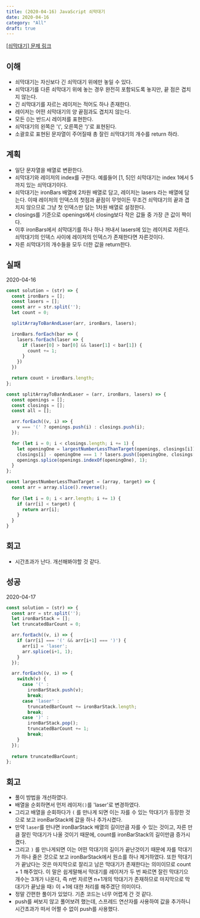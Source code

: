 ```yaml
---
title: (2020-04-16) JavaScript 쇠막대기
date: 2020-04-16
category: "All"
draft: true
---
```


[[쇠막대기] 문제 링크](https://programmers.co.kr/learn/courses/30/lessons/42585)

## 이해

- 쇠막대기는 자신보다 긴 쇠막대기 위에만 놓일 수 있다.
- 쇠막대기를 다른 쇠막대기 위에 놓는 경우 완전히 포함되도록 놓지만, 끝 점은 겹치지 않는다.
- 긴 쇠막대기를 자르는 레이저는 적어도 하나 존재한다.
- 레이저는 어떤 쇠막대기의 양 끝점과도 겹치지 않는다.
- 모든 ()는 반드시 레이저를 표현한다.
- 쇠막대기의 왼쪽은 '(', 오른쪽은 ')'로 표현된다.
- 소괄호로 표현된 문자열이 주어질때 총 잘린 쇠막대기의 개수를 return 하라.

## 계획

- 일단 문자열을 배열로 변환한다.
- 쇠막대기와 레이저의 index를 구한다. 예를들어 [1, 5]인 쇠막대기는 index 1에서 5까지 있는 쇠막대기이다.
- 쇠막대기는 ironBars 배열에 2차원 배열로 담고, 레이저는 lasers 라는 배열에 담는다. 이때 레이저의 인덱스의 첫점과 끝점이 무엇이든 무조건 쇠막대기의 끝과 겹치지 않으므로 그냥 첫 인덱스만 담는 1차원 배열로 설정한다.
- closings를 기준으로 openings에서 closing보다 작은 값들 중 가장 큰 값이 짝이다.
- 이후 ironBars에서 쇠막대기를 하나 하나 꺼내서 lasers에 있는 레이저로 자른다. 쇠막대기의 인덱스 사이에 레이저의 인덱스가 존재한다면 자른것이다.
- 자른 쇠막대기의 개수들을 모두 더한 값을 return한다.

## 실패

2020-04-16

```javascript
const solution = (str) => {
  const ironBars = [];
  const lasers = [];
  const arr = str.split('');
  let count = 0;

  splitArrayToBarAndLaser(arr, ironBars, lasers);

  ironBars.forEach(bar => {
    lasers.forEach(laser => {
      if (laser[0] > bar[0] && laser[1] < bar[1]) {
        count += 1;
      }
    })
  })

  return count + ironBars.length;
};

const splitArrayToBarAndLaser = (arr, ironBars, lasers) => {
  const openings = [];
  const closings = [];
  const all = [];

  arr.forEach((v, i) => {
    v === '(' ? openings.push(i) : closings.push(i);
  });

  for (let i = 0; i < closings.length; i += 1) {
    let openingOne = largestNumberLessThanTarget(openings, closings[i]);
    closings[i] - openingOne === 1 ? lasers.push([openingOne, closings[i]]) : ironBars.push([openingOne, closings[i]]);
    openings.splice(openings.indexOf(openingOne), 1);
  }
};

const largestNumberLessThanTarget = (array, target) => {
  const arr = array.slice().reverse();
  
  for (let i = 0; i < arr.length; i += 1) {
    if (arr[i] < target) {
      return arr[i];
    }
  }
}
```

## 회고

- 시간초과가 난다. 개선해봐야할 것 같다.

## 성공

2020-04-17

```javascript
const solution = (str) => {
  const arr = str.split('');
  let ironBarStack = [];
  let truncatedBarCount = 0;

  arr.forEach((v, i) => {
    if (arr[i] === '(' && arr[i+1] === ')') {
      arr[i] = 'laser';
      arr.splice(i+1, 1);
    }
  });

  arr.forEach((v, i) => {
    switch(v) {
      case '(' :
        ironBarStack.push(v);
        break;
      case 'laser' :
        truncatedBarCount += ironBarStack.length;
        break;
      case ')' :
        ironBarStack.pop();
        truncatedBarCount += 1;
        break;
    }
  });
  
  return truncatedBarCount;
};
```

## 회고

- 풀이 방법을 개선하였다.
- 배열을 순회하면서 먼저 레이저`()`를 'laser'로 변경하였다.
- 그리고 배열을 순회하다가 `(` 를 만나게 되면 이는 자를 수 있는 막대기가 등장한 것으로 보고 ironBarStack에 값을 하나 추가시켰다.
- 만약 `laser`를 만나면 ironBarStack 배열의 길이만큼 자를 수 있는 것이고, 자른 만큼 잘린 막대기가 나올 것이기 때문에, count를 ironBarStack의 길이만큼 증가시켰다.
- 그리고 `)` 를 만나게되면 이는 어떤 막대기의 길이가 끝난것이기 때문에 자를 막대기가 하나 줄은 것으로 보고 ironBarStack에서 원소를 하나 제거하였다. 또한 막대기가 끝났다는 것은 마지막으로 잘리고 남은 막대기가 존재한다는 의미이므로 count + 1 해주었다. 이 말은 쉽게말해서 막대기를 레이저가 두 번 짜르면 잘린 막대기으 개수는 3개가 나온다, 즉 n번 자르면 n+1개의 막대기가 존재하므로 마지막으로 막대기가 끝났을 때`)` 이 +1에 대한 처리를 해주겠단 의미이다.
- 정말 간편한 풀이가 있었다. 기존 코드는 너무 어렵게 간 것 같다.
- push를 써보지 않고 풀어보려 했는데, 스프레드 연산자를 사용하여 값을 추가하니 시간초과가 떠서 어쩔 수 없이 push를 사용했다.

